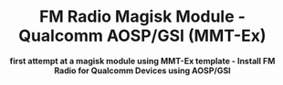 <h1 align="center">FM Radio Magisk Module - Qualcomm AOSP/GSI (MMT-Ex)</h1>



<div align="center">
  <strong>first attempt at a magisk module using MMT-Ex template - Install FM Radio for Qualcomm Devices using AOSP/GSI 
</div>

